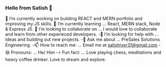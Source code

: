 ### Hello from Satish 👋






 🔭 I’m currently working on building REACT and MERN portfolio and improving my JS skills. 
 🌱 I’m currently learning ... React, MERN stack, Node & Express JS.
 👯 I’m looking to collaborate on ... I would love to collaborate and learn from other experieced developers.
 -🤔 I’m looking for help with ... Ideas and building out new projects. 
 -💬 Ask me about ... PreSales Solutions Engineering. 
 -📫 How to reach me: ... Email me at satishiyer31@gmail.com
 -😄 Pronouns: ... He/ Him
 -⚡ Fun fact: ... Love playing chess, meditations and heavy coffee drinker. Love to dream and explore. 

